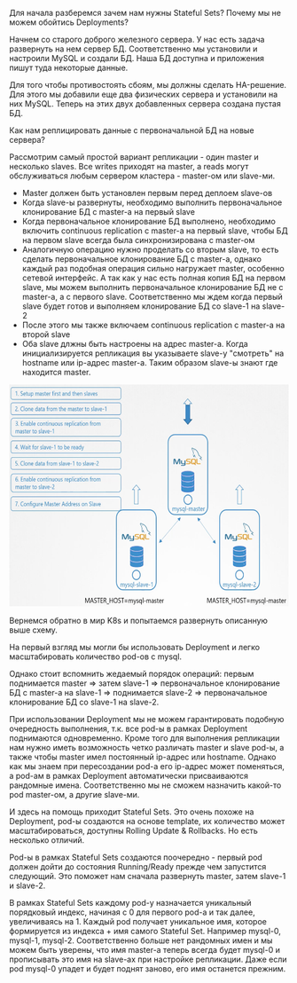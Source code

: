 Для начала разберемся зачем нам нужны Stateful Sets? Почему мы не можем обойтись Deployments?

Начнем со старого доброго железного сервера. У нас есть задача развернуть на нем сервер БД. Соответственно мы установили и настроили MySQL и создали БД. Наша БД доступна и приложения пишут туда некоторые данные.

Для того чтобы противостоять сбоям, мы должны сделать HA-решение. Для этого мы добавили еще два физических сервера и установили на них MySQL. Теперь на этих двух добавленных сервера создана пустая БД.

Как нам реплицировать данные с первоначальной БД на новые сервера?

Рассмотрим самый простой вариант репликации - один master и несколько slaves. Все writes приходят на master, а reads могут обслуживаться любым сервером кластера - master-ом или slave-ми.

- Master должен быть установлен первым перед деплоем slave-ов
- Когда slave-ы развернуты, необходимо выполнить первоначальное клонирование БД с master-а на первый slave
- Когда первоначальное клонирование БД выполнено, необходимо включить continuous replication с master-а на первый slave, чтобы БД на первом slave всегда была синхронизирована с master-ом
- Аналогичную операцию нужно проделать со вторым slave, то есть сделать первоначальное клонирование БД с master-а, однако каждый раз подобная операция сильно нагружает master, особенно сетевой интерфейс. А так как у нас есть полная копия БД на первом slave, мы можем выполнить первоначальное клонирование БД не с master-а, а с первого slave. Соответственно мы ждем когда первый slave будет готов и выполняем клонирование БД со slave-1 на slave-2
- После этого мы также включаем continuous replication с master-а на второй slave
- Оба slave длжны быть настроены на адрес master-а. Когда инициализируется репликация вы указываете slave-у "смотреть" на hostname или ip-адрес master-а. Таким образом slave-ы знают где находится master.

<img src="mysql.png" width="600" height="400"><br>

Вернемся обратно в мир K8s и попытаемся развернуть описанную выше схему.

На первый взгляд мы могли бы использовать Deployment и легко масштабировать количество pod-ов с mysql.

Однако стоит вспомнить жедаемый порядок операций: первым поднимается master => затем slave-1 => первоначальное клонирование БД с master-а на slave-1 => поднимается slave-2 => первоначальное клонирование БД со slave-1 на slave-2.

При использовании Deployment мы не можем гарантировать подобную очередность выполнения, т.к. все pod-ы в рамках Deployment поднимаются одновременно. Кроме того для выполнения репликации нам нужно иметь возможность четко различать master и slave pod-ы, а также чтобы master имел постоянный ip-адрес или hostname. Однако как мы знаем при пересоздании pod-а его ip-адрес может поменяться, а pod-ам в рамках Deployment автоматически присваиваются рандомные имена. Соответственно мы не сможем назначить какой-то pod master-ом, а другие slave-ми.

И здесь на помощь приходит Stateful Sets. Это очень похоже на Deployment, pod-ы создаются на основе template, их количество может масштабироваться, доступны Rolling Update & Rollbacks. Но есть несколько отличий.

Pod-ы в рамках Stateful Sets создаются поочередно - первый pod должен дойти до состояния Running/Ready прежде чем запустится следующий. Это поможет нам сначала развернуть master, затем slave-1 и slave-2.

В рамках Stateful Sets каждому pod-у назначается уникальный порядковый индекс, начиная с 0 для первого pod-а и так далее, увеличиваясь на 1. Каждый pod получает уникальное имя, которое формируется из индекса + имя самого Stateful Set. Например mysql-0, mysql-1, mysql-2. Соответственно больше нет рандомных имен и мы можем быть уверены, что имя master-а теперь всегда будет mysql-0 и прописывать это имя на slave-ах при настройке репликации. Даже если pod mysql-0 упадет и будет поднят заново, его имя останется прежним.
